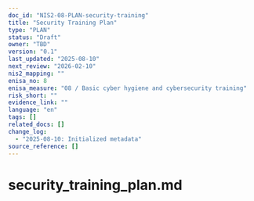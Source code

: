```yaml
---
doc_id: "NIS2-08-PLAN-security-training"
title: "Security Training Plan"
type: "PLAN"
status: "Draft"
owner: "TBD"
version: "0.1"
last_updated: "2025-08-10"
next_review: "2026-02-10"
nis2_mapping: ""
enisa_no: 8
enisa_measure: "08 / Basic cyber hygiene and cybersecurity training"
risk_short: ""
evidence_link: ""
language: "en"
tags: []
related_docs: []
change_log:
  - "2025-08-10: Initialized metadata"
source_reference: []
---
```


# security_training_plan.md
